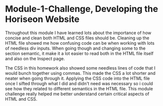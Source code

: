 # Module-1-Challenge, Developing the Horiseon Website

  
  Throughout this module I have learned lots about the importance of how concise and clean both HTML and CSS files should be. Cleaning up the HTML file showed me how confusing code can be when working with lots of needless div inputs. When going though and changing some to the section semantic, it make it a lot easier to read both in the HTML file itself and also on the Inspect page. 
  
  The CSS in this homework also showed some needless lines of code that I would bunch together using commas. This made the CSS a lot shorter and neater when going through it. Applying the CSS code into the HTML file once I sifted through what I did and didn't need was necessary so i could see how they related to different semantics in the HTML file. This module challenge really helped me better understand certain critical aspects of HTML and CSS.
